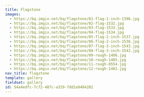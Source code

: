```yaml
---
title: Flagstone
images:
  - https://bq.imgix.net/bq/flagstone/01-flag-1-inch-1396.jpg
  - https://bq.imgix.net/bq/flagstone/02-flag-1532.jpg
  - https://bq.imgix.net/bq/flagstone/03-flag-1533.jpg
  - https://bq.imgix.net/bq/flagstone/04-flag-1534.jpg
  - https://bq.imgix.net/bq/flagstone/05-flag-2-inch-1537.jpg
  - https://bq.imgix.net/bq/flagstone/06-flag-2-inch-1536.jpg
  - https://bq.imgix.net/bq/flagstone/07-flag-3-inch-1543.jpg
  - https://bq.imgix.net/bq/flagstone/08-flag-3-inch-1542.jpg
  - https://bq.imgix.net/bq/flagstone/09-rough-1486.jpg
  - https://bq.imgix.net/bq/flagstone/10-rough-1485.jpg
  - https://bq.imgix.net/bq/flagstone/11-rough-0554.jpg
  - https://bq.imgix.net/bq/flagstone/12-rough-1482.jpg
nav_title: flagstone
template: gallery
fieldset: gallery
id: 54a4edfc-7c72-487c-a329-7dd2a9404202
---
```

